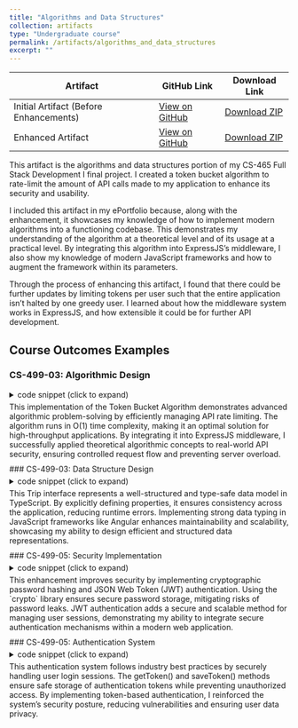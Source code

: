 ```yaml
---
title: "Algorithms and Data Structures"
collection: artifacts
type: "Undergraduate course"
permalink: /artifacts/algorithms_and_data_structures
excerpt: ""
---
```

| Artifact                         | GitHub Link | Download Link |
|----------------------------------|------------|---------------|
| Initial Artifact (Before Enhancements) | [View on GitHub](https://github.com/phillipkangsnhu/CS-499/tree/5576f6853deb3191535deefb915f2dd415426cde) | [Download ZIP](https://github.com/phillipkangsnhu/CS-499/archive/5576f6853deb3191535deefb915f2dd415426cde.zip) |
| Enhanced Artifact | [View on GitHub](https://github.com/phillipkangsnhu/CS-499) | [Download ZIP](https://github.com/phillipkangsnhu/CS-499/archive/refs/heads/main.zip) |

This artifact is the algorithms and data structures portion of my CS-465 Full Stack Development I final project. I created a token bucket algorithm to rate-limit the amount of API calls made to my application to enhance its security and usability.

I included this artifact in my ePortfolio because, along with the enhancement, it showcases my knowledge of how to implement modern algorithms into a functioning codebase. This demonstrates my understanding of the algorithm at a theoretical level and of its usage at a practical level. By integrating this algorithm into ExpressJS’s middleware, I also show my knowledge of modern JavaScript frameworks and how to augment the framework within its parameters. 

Through the process of enhancing this artifact, I found that there could be further updates by limiting tokens per user such that the entire application isn’t halted by one greedy user. I learned about how the middleware system works in ExpressJS, and how extensible it could be for further API development.


## Course Outcomes Examples
### CS-499-03: Algorithmic Design
<details markdown="1" style="margin-top: 5px;margin-bottom:5px;">
<summary>
code snippet (click to expand)
</summary>

[`tokenBucket.js`](https://github.com/phillipkangsnhu/CS-499/blob/main/tokenBucket.js#L1-L25)
``` javascript
class TokenBucket {
constructor(capacity, refillRate) {
    this.capacity = capacity; // Max tokens
    this.tokens = capacity;   // Start with a full bucket
    this.refillRate = refillRate; // Tokens added per second
    this.lastRefillTime = Date.now();
}

refill() {
    const now = Date.now();
    const elapsedTime = (now - this.lastRefillTime) / 1000; // Convert ms to sec
    const newTokens = elapsedTime * this.refillRate;
    this.tokens = Math.min(this.capacity, this.tokens + newTokens);
    this.lastRefillTime = now;
}

consume(tokens = 1) {
    this.refill();
    if (this.tokens >= tokens) {
        this.tokens -= tokens;
        return true;
    }
    return false;
}
}
```
</details>  
This implementation of the Token Bucket Algorithm demonstrates advanced algorithmic problem-solving by efficiently managing API rate limiting. The algorithm runs in O(1) time complexity, making it an optimal solution for high-throughput applications. By integrating it into ExpressJS middleware, I successfully applied theoretical algorithmic concepts to real-world API security, ensuring controlled request flow and preventing server overload.
<div style="margin-top: 10px;"></div>
### CS-499-03: Data Structure Design
<details markdown="1" style="margin-top: 5px;margin-bottom:5px;">
<summary>
code snippet (click to expand)
</summary>

[`trip.ts`](https://github.com/phillipkangsnhu/CS-499/blob/main/app_admin/src/app/models/trip.ts#L1-L11)
``` typescript
export interface Trip {
    _id: string,
    code: string,
    name: string,
    length: string,
    start: Date,
    resort: string,
    perPerson: string,
    image: string,
    description: string
}
```
</details>  
This Trip interface represents a well-structured and type-safe data model in TypeScript. By explicitly defining properties, it ensures consistency across the application, reducing runtime errors. Implementing strong data typing in JavaScript frameworks like Angular enhances maintainability and scalability, showcasing my ability to design efficient and structured data representations.
<div style="margin-top: 10px;"></div>
### CS-499-05: Security Implementation
<details markdown="1" style="margin-top: 5px;margin-bottom:5px;">
<summary>
code snippet (click to expand)
</summary>

[`user.js`](https://github.com/phillipkangsnhu/CS-499/blob/main/app_server/database/models/user.js#L18-L37)
``` javascript
userSchema.methods.setPassword = function(password){
  this.salt = crypto.randomBytes(16).toString('hex');
  this.hash = crypto.pbkdf2Sync(password, this.salt,
  1000, 64, 'sha512').toString('hex');
  };
userSchema.methods.validPassword = function(password) {
  var hash = crypto.pbkdf2Sync(password,
  this.salt, 1000, 64, 'sha512').toString('hex');
  return this.hash === hash;
};
userSchema.methods.generateJwt = function() {
  const expiry = new Date();
  expiry.setDate(expiry.getDate() + 7);
  return jwt.sign({
  _id: this._id,
  email: this.email,
  name: this.name,
  exp: parseInt(expiry.getTime() / 1000, 10),
  }, process.env.JWT_SECRET); // DO NOT KEEP YOUR SECRET IN THE CODE!
};
```
</details>  
This enhancement improves security by implementing cryptographic password hashing and JSON Web Token (JWT) authentication. Using the `crypto` library ensures secure password storage, mitigating risks of password leaks. JWT authentication adds a secure and scalable method for managing user sessions, demonstrating my ability to integrate secure authentication mechanisms within a modern web application.
<div style="margin-top: 10px;"></div>
### CS-499-05: Authentication System
<details markdown="1" style="margin-top: 5px;margin-bottom:5px;">
<summary>
code snippet (click to expand)
</summary>

[`authentication.service.ts`](https://github.com/phillipkangsnhu/CS-499/blob/main/app_admin/src/app/services/authentication.service.ts#L14-L32)
``` typescript
public getToken(): string {
 return this.storage.getItem('travlr-token');
}
public saveToken(token: string): void {
 this.storage.setItem('travlr-token', token);
}
public login(user: User): Promise<any> {
 return this.tripDataService.login(user)
 .then((authResp: AuthResponse) =>
this.saveToken(authResp.token));
}
public register(user: User): Promise<any> {
 return this.tripDataService.register(user)
 .then((authResp: AuthResponse) =>
this.saveToken(authResp.token));
}
public logout(): void {
 this.storage.removeItem('travlr-token');
}
```
</details>
This authentication system follows industry best practices by securely handling user login sessions. The getToken() and saveToken() methods ensure safe storage of authentication tokens while preventing unauthorized access. By implementing token-based authentication, I reinforced the system’s security posture, reducing vulnerabilities and ensuring user data privacy.
